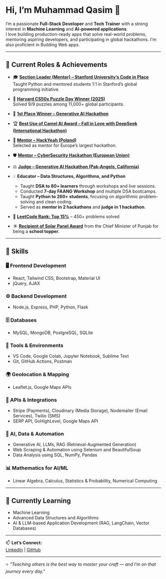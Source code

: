 # Hi, I’m Muhammad Qasim 👋

I’m a passionate **Full-Stack Developer** and **Tech Trainer** with a strong interest in **Machine Learning** and **AI-powered applications**.  
I love building production-ready apps that solve real-world problems, mentoring aspiring developers, and participating in global hackathons.
I'm also proficient in Building Web apps.

---

## 🚀 Current Roles & Achievements

- 🎓 **[Section Leader (Mentor) – Stanford University’s Code in Place](https://digitalcredential.stanford.edu/check/FA458483850B4B635DD0915130CCBEBF00F195AFCBF6991EE7448725533BAAB2LzFqZHI1YU9SSmVRZFpMQjVXV0xjdkxuWktYOExkU2RBZE85SFF6YmlPZGZLZDA0)**  
  Taught Python and mentored students 1:1 in Stanford’s global programming initiative.

- 🧩 **[Harvard CS50x Puzzle Day Winner (2025)](https://www.linkedin.com/posts/muhammad-qasim-gill_cs50-harvard-puzzleday2025-activity-7316559580790972418-4B6G)**  
  Solved 9/9 puzzles among 11,000+ global participants.

- 🥇 **[1st Place Winner – Generative AI Hackathon](https://www.linkedin.com/posts/muhammad-qasim-gill_celebrating-the-top-10-hackathon-winners-activity-7304649229472309248--oea)**  

- 🏆 **[Best Use of Camel AI Award – Fall in Love with DeepSeek (International Hackathon)](https://lablab.ai/event/fall-in-love-with-deepseek/shallowseekers/ai-powered-personal-finance-assistant)**  

- 🧠 **[Mentor – HackYeah (Poland)](https://2025.hackyeah.pl/bio_mentor_2025/#id=60630)**  
  Selected as mentor for Europe’s largest hackathon.

- 🛡️ **[Mentor – CyberSecurity Hackathon (European Union)](https://drive.google.com/file/d/1HdK8eSl7OtU3rPIkfh5ytRqUkZE4SsNM/view?usp=sharing)**  

- ⚖️ **[Judge – Generative AI Hackathon (Pak-Angels, California)](https://www.linkedin.com/company/pakangels/posts/)**  

- 💡 **Educator – Data Structures, Algorithms, and Python**  
  - Taught **DSA to 80+ learners** through workshops and live sessions.  
  - Conducted **7-day FAANG Workshop** and multiple DSA bootcamps.  
  - Taught **Python to 260+ students**, focusing on algorithmic problem-solving and clean coding.  
  - Served as **mentor in 2 hackathons** and **judge in 1 hackathon**.

- 🧩 **[LeetCode Rank: Top 15%](https://leetcode.com/u/MuhammadQasim007/)** – 450+ problems solved  

- ☀️ **[Recipient of Solar Panel Award](https://drive.google.com/file/d/1RJtZZy4bmxIHsum4lScyPMozND_tC72V/view?usp=sharing)** from the Chief Minister of Punjab for being a **school topper**.


---

## 🚀 Skills

### 🖥️ Frontend Development
- React, Tailwind CSS, Bootstrap, Material UI  
- jQuery, AJAX

### ⚙️ Backend Development
- Node.js, Express, PHP, Python, Flask

### 🗄️ Databases
- MySQL, MongoDB, PostgreSQL, SQLite

### 🧰 Tools & Environments
- VS Code, Google Colab, Jupyter Notebook, Sublime Text  
- Git, GitHub Actions, Postman

### 🌍 Geolocation & Mapping
- Leaflet.js, Google Maps APIs

### 🔌 APIs & Integrations
- Stripe (Payments), Cloudinary (Media Storage), Nodemailer (Email Services), Twilio (SMS)  
- SERP API, GoHighLevel, Google Maps API

### 🤖 AI, Data & Automation
- Generative AI, LLMs, RAG (Retrieval-Augmented Generation)  
- Web Scraping & Automation using Selenium and BeautifulSoup  
- Data Analysis using SQL, NumPy, Pandas

### 📊 Mathematics for AI/ML
- Linear Algebra, Calculus, Statistics & Probability, Numerical Computing

---

## 🌱 Currently Learning
- Machine Learning
- Advanced Data Structures and Algorithms  
- AI & LLM-based Application Development (RAG, LangChain, Vector Databases)

---

📫 **Let’s Connect:**  
[LinkedIn](https://www.linkedin.com/in/muhammad-qasim-664613139/) | [GitHub](https://github.com/Qasim-Gill)

---

⭐ *"Teaching others is the best way to master your craft — and I’m on that journey every day."*
